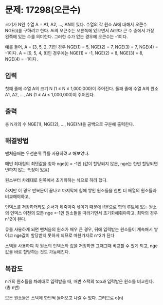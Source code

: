 # 문제: 17298(오큰수)

크기가 N인 수열 A = A1, A2, ..., AN이 있다. 수열의 각 원소 Ai에 대해서 오큰수 NGE(i)를 구하려고 한다. Ai의 오큰수는 오른쪽에 있으면서 Ai보다 큰 수 중에서 가장 왼쪽에 있는 수를 의미한다. 그러한 수가 없는 경우에 오큰수는 -1이다.

예를 들어, A = [3, 5, 2, 7]인 경우 NGE(1) = 5, NGE(2) = 7, NGE(3) = 7, NGE(4) = -1이다. A = [9, 5, 4, 8]인 경우에는 NGE(1) = -1, NGE(2) = 8, NGE(3) = 8, NGE(4) = -1이다.

## 입력

첫째 줄에 수열 A의 크기 N (1 ≤ N ≤ 1,000,000)이 주어진다. 둘째 줄에 수열 A의 원소 A1, A2, ..., AN (1 ≤ Ai ≤ 1,000,000)이 주어진다.

## 출력

총 N개의 수 NGE(1), NGE(2), ..., NGE(N)을 공백으로 구분해 출력한다.

## 해결방법

맨처음에는 우선순위 큐를 사용하려고 해보았다.

매번 최대힙의 최댓값을 찾아 nge[i] = -1인 (값이 할당되지 않은, nge는 한번 할당되면 변하지 않는 특징이 있음)

원소부터 차례대로 왼쪽에서 초기화하는 식으로 하려 했다.

하지만 이 경우 반복문이 끝나고 마지막에 힙에 쌓인 원소들을 한번 더 배열의 원소들과 비교해야하고, 

인덱스를 저장하더라도 순서가 뒤죽박죽 섞이기 때문에 if문으로 힙의 루트에 있는 원소의 인덱스 이전의 모든 nge =-1인 원소들을 따라가면서 초기화해줘야하고, 최악의 경우 n^2이 된다.

큐를 사용하게 되면 맨처음의 원소가 매우 큰 경우, 뒤에 입력받는 원소들이 계속해서 쌓이고 nge값이 할당받지 못하게 되므로 마찬가지로 n^2가 된다

스택을 사용하여 각 원소의 인덱스와 값을 저장하면 그때그때 비교할 수 있게 되고, nge값을 바로 할당하는 것도 가능해진다.

## 복잡도

n개의 원소들을 차례대로 입력받을 때, 매번 스택의 top과 입력받은 원소를 비교한다.(총 n번)

모든 원소들은 스택에 한번씩 들어오고 나갈 수 있다.  그러므로 o(n)

